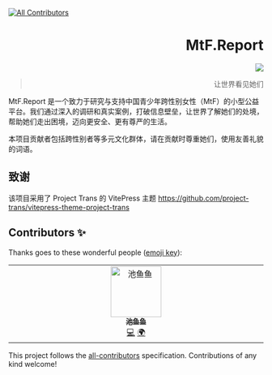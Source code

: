 <!--markdownlint-disable MD028 MD033 MD036 MD041 MD045-->
<!-- ALL-CONTRIBUTORS-BADGE:START - Do not remove or modify this section -->
[![All Contributors](https://img.shields.io/badge/all_contributors-1-orange.svg?style=flat-square)](#contributors-)
<!-- ALL-CONTRIBUTORS-BADGE:END -->

<div align="right">

# MtF.Report

<img src="https://komarev.com/ghpvc/?username=mtfreport" />

> 让世界看见她们

</div>

MtF.Report 是一个致力于研究与支持中国青少年跨性别女性（MtF）的小型公益平台。我们通过深入的调研和真实案例，打破信息壁垒，让世界了解她们的处境，帮助她们走出困境，迈向更安全、更有尊严的生活。

本项目贡献者包括跨性别者等多元文化群体，请在贡献时尊重她们，使用友善礼貌的词语。

## 致谢

该项目采用了 Project Trans 的 VitePress 主题 <https://github.com/project-trans/vitepress-theme-project-trans>

## Contributors ✨

Thanks goes to these wonderful people ([emoji key](https://allcontributors.org/docs/en/emoji-key)):

<!-- ALL-CONTRIBUTORS-LIST:START - Do not remove or modify this section -->
<!-- prettier-ignore-start -->
<!-- markdownlint-disable -->
<table>
  <tbody>
    <tr>
      <td align="center" valign="top" width="14.28%"><a href="https://chiyu.it"><img src="https://avatars.githubusercontent.com/u/109492503?v=4?s=100" width="100px;" alt="池鱼鱼"/><br /><sub><b>池鱼鱼</b></sub></a><br /><a href="https://github.com/mtfreport/vitepress-theme-project-trans/commits?author=kazukokawagawa" title="Code">💻</a> <a href="#translation-kazukokawagawa" title="Translation">🌍</a></td>
    </tr>
  </tbody>
</table>

<!-- markdownlint-restore -->
<!-- prettier-ignore-end -->

<!-- ALL-CONTRIBUTORS-LIST:END -->

This project follows the [all-contributors](https://github.com/all-contributors/all-contributors) specification. Contributions of any kind welcome!